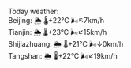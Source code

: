 Today weather:  
Beijing: 🌦 🌡️+22°C 🌬️↖7km/h  
Tianjin: 🌦 🌡️+23°C 🌬️↙15km/h  
Shijiazhuang: 🌦 🌡️+21°C 🌬️↓0km/h  
Tangshan: 🌦 🌡️+22°C 🌬️↙19km/h  
